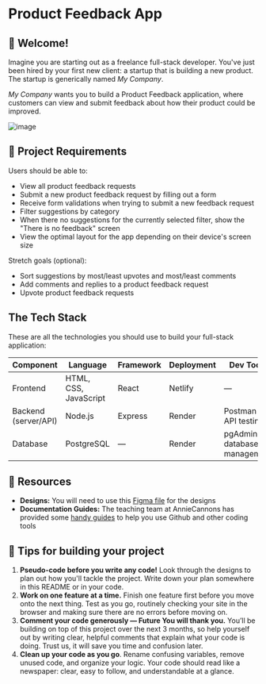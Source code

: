 # Product Feedback App

## 👋 Welcome!

Imagine you are starting out as a freelance full-stack developer. You've just been hired by your first new client: a startup that is building a new product. The startup is generically named _My Company_. 

_My Company_ wants you to build a Product Feedback application, where customers can view and submit feedback about how their product could be improved. 

![image](https://github.com/user-attachments/assets/5fabe48e-fb2b-4337-94cc-515e64a0bf66)


## 🎯 Project Requirements

Users should be able to:

- View all product feedback requests
- Submit a new product feedback request by filling out a form
- Receive form validations when trying to submit a new feedback request
- Filter suggestions by category
- When there no suggestions for the currently selected filter, show the "There is no feedback" screen 
- View the optimal layout for the app depending on their device's screen size

Stretch goals (optional):
- Sort suggestions by most/least upvotes and most/least comments
- Add comments and replies to a product feedback request
- Upvote product feedback requests

## The Tech Stack

These are all the technologies you should use to build your full-stack application: 

| Component | Language | Framework | Deployment | Dev Tools |
|-----------|------------|----------------|------------|-------|
| Frontend  | HTML, CSS, JavaScript | React         | Netlify   | —     |
| Backend (server/API) | Node.js     | Express       | Render    | Postman for API testing |
| Database  | PostgreSQL | —              | Render    | pgAdmin for database management |


## 🔗 Resources

- **Designs:** You will need to use this [Figma file](https://www.figma.com/design/ffyUs0kcwOG0gpe8N4BzYL/Product-Management-App?node-id=0-1&p=f&t=kSc9d10uZiSGCOFD-0) for the designs
- **Documentation Guides:** The teaching team at AnnieCannons has provided some [handy guides](https://docs.google.com/document/d/18jxCUA0bebCyYaIHy8aaKMgOQH4w5-b-iCGDWpV4K4M/edit?tab=t.0#heading=h.ykdbmvmlp0ag) to help you use Github and other coding tools

## 📝 Tips for building your project

1. **Pseudo-code before you write any code!** Look through the designs to plan out how you'll tackle the project. Write down your plan somewhere in this README or in your code. 
2. **Work on one feature at a time.** Finish one feature first before you move onto the next thing. Test as you go, routinely checking your site in the browser and making sure there are no errors before moving on. 
3. **Comment your code generously — Future You will thank you.** You’ll be building on top of this project over the next 3 months, so help yourself out by writing clear, helpful comments that explain what your code is doing. Trust us, it will save you time and confusion later.
4. **Clean up your code as you go**. Rename confusing variables, remove unused code, and organize your logic. Your code should read like a newspaper: clear, easy to follow, and understandable at a glance.
